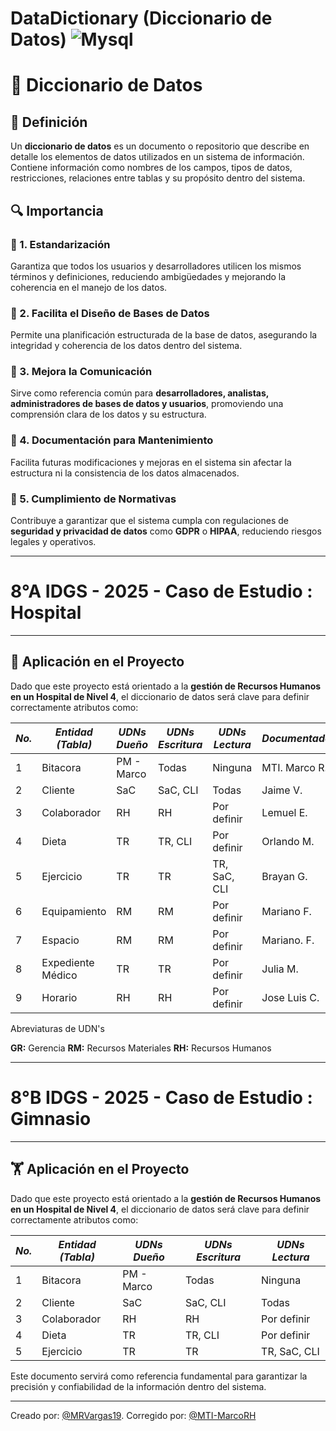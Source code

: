    #  DataDictionary (Diccionario de Datos) ![Mysql](https://img.shields.io/badge/MySQL-00000F?style=for-the-badge&logo=mysql&logoColor=white)

# 📖 Diccionario de Datos  

## 📌 Definición  
Un **diccionario de datos** es un documento o repositorio que describe en detalle los elementos de datos utilizados en un sistema de información. Contiene información como nombres de los campos, tipos de datos, restricciones, relaciones entre tablas y su propósito dentro del sistema.  

## 🔍 Importancia  

### 📌 1. Estandarización  
Garantiza que todos los usuarios y desarrolladores utilicen los mismos términos y definiciones, reduciendo ambigüedades y mejorando la coherencia en el manejo de los datos.  

### 📌 2. Facilita el Diseño de Bases de Datos  
Permite una planificación estructurada de la base de datos, asegurando la integridad y coherencia de los datos dentro del sistema.  

### 📌 3. Mejora la Comunicación  
Sirve como referencia común para **desarrolladores, analistas, administradores de bases de datos y usuarios**, promoviendo una comprensión clara de los datos y su estructura.  

### 📌 4. Documentación para Mantenimiento  
Facilita futuras modificaciones y mejoras en el sistema sin afectar la estructura ni la consistencia de los datos almacenados.  

### 📌 5. Cumplimiento de Normativas  
Contribuye a garantizar que el sistema cumpla con regulaciones de **seguridad y privacidad de datos** como **GDPR** o **HIPAA**, reduciendo riesgos legales y operativos.  


---
# 8°A IDGS - 2025 -   Caso de Estudio : Hospital
---
## 🏥 Aplicación en el Proyecto  
Dado que este proyecto está orientado a la **gestión de Recursos Humanos en un Hospital de Nivel 4**, el diccionario de datos será clave para definir correctamente atributos como:  

|*No.*|*Entidad (Tabla)* |*UDNs Dueño*|*UDNs Escritura*|*UDNs Lectura*|*Documentador*|
|----------|--------|---|-------------|---|----|
|1|Bitacora|PM - Marco|Todas|Ninguna|MTI. Marco R.|
|2|Cliente|SaC|SaC, CLI|Todas|Jaime V.|
|3|Colaborador|RH|RH| Por definir|Lemuel E.|
|4|Dieta|TR|TR, CLI|Por definir|Orlando M.|
|5|Ejercicio|TR|TR|TR, SaC, CLI|Brayan G.|
|6|Equipamiento|RM|RM|Por definir|Mariano F.|
|7|Espacio|RM|RM|Por definir|Mariano. F.|
|8|Expediente Médico|TR|TR|Por definir|Julia M.|
|9|Horario|RH|RH|Por definir|Jose Luis C.|


Abreviaturas de UDN's

   **GR:** Gerencia
   **RM:** Recursos Materiales
   **RH:** Recursos Humanos



---
# 8°B IDGS - 2025 -   Caso de Estudio : Gimnasio
---
## 🏋️ Aplicación en el Proyecto  
Dado que este proyecto está orientado a la **gestión de Recursos Humanos en un Hospital de Nivel 4**, el diccionario de datos será clave para definir correctamente atributos como:  

|*No.*|*Entidad (Tabla)* |*UDNs Dueño*|*UDNs Escritura*|*UDNs Lectura*
|----------|--------|---|-------------|---|
|1|Bitacora|PM - Marco|Todas|Ninguna|
|2|Cliente|SaC|SaC, CLI|Todas|
|3|Colaborador|RH|RH| Por definir|
|4|Dieta|TR|TR, CLI|Por definir|
|5|Ejercicio|TR|TR|TR, SaC, CLI|


Este documento servirá como referencia fundamental para garantizar la precisión y confiabilidad de la información dentro del sistema.  


---
Creado por: [@MRVargas19](https://github.com/MRVargas19).
Corregido por: [@MTI-MarcoRH](https://github.com/MTI-MarcoRH)


